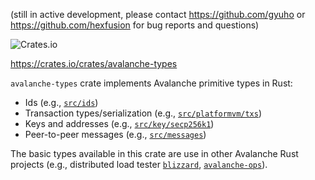 
(still in active development, please contact https://github.com/gyuho or https://github.com/hexfusion for bug reports and questions)

![Crates.io](https://img.shields.io/crates/v/avalanche-types?logo=rust&style=for-the-badge)

https://crates.io/crates/avalanche-types

`avalanche-types` crate implements Avalanche primitive types in Rust:
- Ids (e.g., [`src/ids`](./src/ids))
- Transaction types/serialization (e.g., [`src/platformvm/txs`](./src/platformvm/txs))
- Keys and addresses (e.g., [`src/key/secp256k1`](./src/key/secp256k1))
- Peer-to-peer messages (e.g., [`src/messages`](./src/messages))

The basic types available in this crate are use in other Avalanche Rust projects (e.g., distributed load tester [`blizzard`](https://talks.gyuho.dev/distributed-load-generator-avalanche-2022.html), [`avalanche-ops`](https://github.com/ava-labs/avalanche-ops)).
